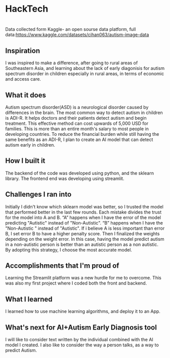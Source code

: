 # HackTech

#
Data collected form Kaggle- an open sourse data platform, full data:https://www.kaggle.com/datasets/cihan063/autism-image-data

## Inspiration
I was inspired to make a difference, after going to rural areas of Southeastern Asia, and learning about the lack of early diagonisis for autism spectrum disorder in children especially in rural areas, in terms of economic and access care.
## What it does
Autism spectrum disorder(ASD) is a neurological disorder caused by differences in the brain. The most common way to detect autism in children is ADI-R. It helps doctors and their patients detect autism and begin treatment. This effective method can cost upwards of 5,000 USD for families. This is more than an entire month's salary to most people in developing countries. To reduce the financial burden while still having the same benefits as an ADI-R, I plan to create an AI model that can detect autism early in children.  
## How I built it
The backend of the code was developed using python, and the sklearn library. The frontend end was developing using streamlit.
## Challenges I ran into
Initially I didn't know which sklearn model was better, so I trusted the model that performed better in the last few rounds. Each mistake divides the trust for the model into A and B.  “A” happens when I have the error of the model predicting "Autistic" instead of "Non-Autistic". “B” happens when I  have the "Non-Autistic "  instead of "Autistic". If i believe A is less important than error B, I set error B to have a higher penalty score. Then I finalized the weights depending on the weight error. In this case, having the model predict autism in a non-autistic person is better than an autistic person as a non autistic. By adopting this strategy, I choose the most accurate model.
## Accomplishments that I'm proud of
Learning the Streamlit platform was a new hurdle for me to overcome. This was also my first project where I coded both the front and backend.
## What I learned
I learned how to use machine learning algorithms, and deploy it to an App.
## What's next for AI+Autism Early Diagnosis tool 
I will like to consider text written by the individual combined with the AI model I created. I also like to consider the way a person talks, as a way to predict Autism.
